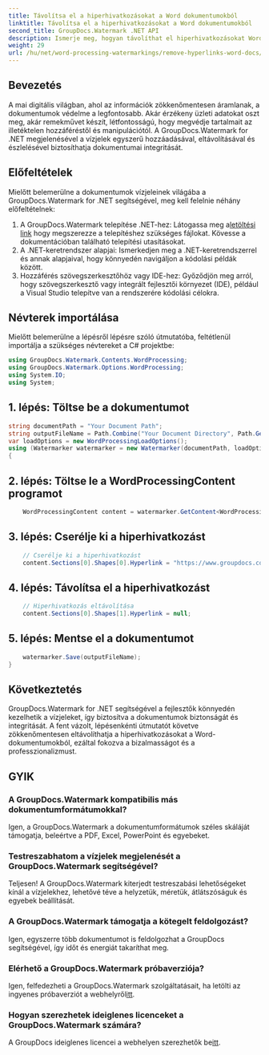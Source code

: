```yaml
---
title: Távolítsa el a hiperhivatkozásokat a Word dokumentumokból
linktitle: Távolítsa el a hiperhivatkozásokat a Word dokumentumokból
second_title: GroupDocs.Watermark .NET API
description: Ismerje meg, hogyan távolíthat el hiperhivatkozásokat Word-dokumentumokból a GroupDocs.Watermark for .NET segítségével. Fokozatmentesen fokozza a dokumentumok biztonságát.
weight: 29
url: /hu/net/word-processing-watermarkings/remove-hyperlinks-word-docs/
---
```

## Bevezetés
A mai digitális világban, ahol az információk zökkenőmentesen áramlanak, a dokumentumok védelme a legfontosabb. Akár érzékeny üzleti adatokat oszt meg, akár remekművet készít, létfontosságú, hogy megvédje tartalmait az illetéktelen hozzáféréstől és manipulációtól. A GroupDocs.Watermark for .NET megjelenésével a vízjelek egyszerű hozzáadásával, eltávolításával és észlelésével biztosíthatja dokumentumai integritását.
## Előfeltételek
Mielőtt belemerülne a dokumentumok vízjeleinek világába a GroupDocs.Watermark for .NET segítségével, meg kell felelnie néhány előfeltételnek:
1.  A GroupDocs.Watermark telepítése .NET-hez: Látogassa meg a[letöltési link](https://releases.groupdocs.com/Watermark/net/) hogy megszerezze a telepítéshez szükséges fájlokat. Kövesse a dokumentációban található telepítési utasításokat.
2. A .NET-keretrendszer alapjai: Ismerkedjen meg a .NET-keretrendszerrel és annak alapjaival, hogy könnyedén navigáljon a kódolási példák között.
3. Hozzáférés szövegszerkesztőhöz vagy IDE-hez: Győződjön meg arról, hogy szövegszerkesztő vagy integrált fejlesztői környezet (IDE), például a Visual Studio telepítve van a rendszerére kódolási célokra.

## Névterek importálása
Mielőtt belemerülne a lépésről lépésre szóló útmutatóba, feltétlenül importálja a szükséges névtereket a C# projektbe:
```csharp
using GroupDocs.Watermark.Contents.WordProcessing;
using GroupDocs.Watermark.Options.WordProcessing;
using System.IO;
using System;
```
## 1. lépés: Töltse be a dokumentumot
```csharp
string documentPath = "Your Document Path";
string outputFileName = Path.Combine("Your Document Directory", Path.GetFileName(documentPath));
var loadOptions = new WordProcessingLoadOptions();
using (Watermarker watermarker = new Watermarker(documentPath, loadOptions))
{
```
## 2. lépés: Töltse le a WordProcessingContent programot
```csharp
    WordProcessingContent content = watermarker.GetContent<WordProcessingContent>();
```
## 3. lépés: Cserélje ki a hiperhivatkozást
```csharp
    // Cserélje ki a hiperhivatkozást
    content.Sections[0].Shapes[0].Hyperlink = "https://www.groupdocs.com/”;
```
## 4. lépés: Távolítsa el a hiperhivatkozást
```csharp
    // Hiperhivatkozás eltávolítása
    content.Sections[0].Shapes[1].Hyperlink = null;
```
## 5. lépés: Mentse el a dokumentumot
```csharp
    watermarker.Save(outputFileName);
}
```

## Következtetés
GroupDocs.Watermark for .NET segítségével a fejlesztők könnyedén kezelhetik a vízjeleket, így biztosítva a dokumentumok biztonságát és integritását. A fent vázolt, lépésenkénti útmutatót követve zökkenőmentesen eltávolíthatja a hiperhivatkozásokat a Word-dokumentumokból, ezáltal fokozva a bizalmasságot és a professzionalizmust.
## GYIK
### A GroupDocs.Watermark kompatibilis más dokumentumformátumokkal?
Igen, a GroupDocs.Watermark a dokumentumformátumok széles skáláját támogatja, beleértve a PDF, Excel, PowerPoint és egyebeket.
### Testreszabhatom a vízjelek megjelenését a GroupDocs.Watermark segítségével?
Teljesen! A GroupDocs.Watermark kiterjedt testreszabási lehetőségeket kínál a vízjelekhez, lehetővé téve a helyzetük, méretük, átlátszóságuk és egyebek beállítását.
### A GroupDocs.Watermark támogatja a kötegelt feldolgozást?
Igen, egyszerre több dokumentumot is feldolgozhat a GroupDocs segítségével, így időt és energiát takaríthat meg.
### Elérhető a GroupDocs.Watermark próbaverziója?
 Igen, felfedezheti a GroupDocs.Watermark szolgáltatásait, ha letölti az ingyenes próbaverziót a webhelyről[itt](https://releases.groupdocs.com/).
### Hogyan szerezhetek ideiglenes licenceket a GroupDocs.Watermark számára?
 A GroupDocs ideiglenes licencei a webhelyen szerezhetők be[itt](https://purchase.groupdocs.com/temporary-license/).